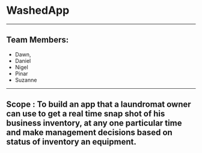 # WashedApp
---
## Team Members: 
* Dawn, 
* Daniel
* Nigel
* Pinar
* Suzanne

---
Scope : To build an app that a laundromat owner can use to get a real time snap shot of his business inventory, at any one particular time and make management decisions based on status of inventory an equipment.
---
## 


